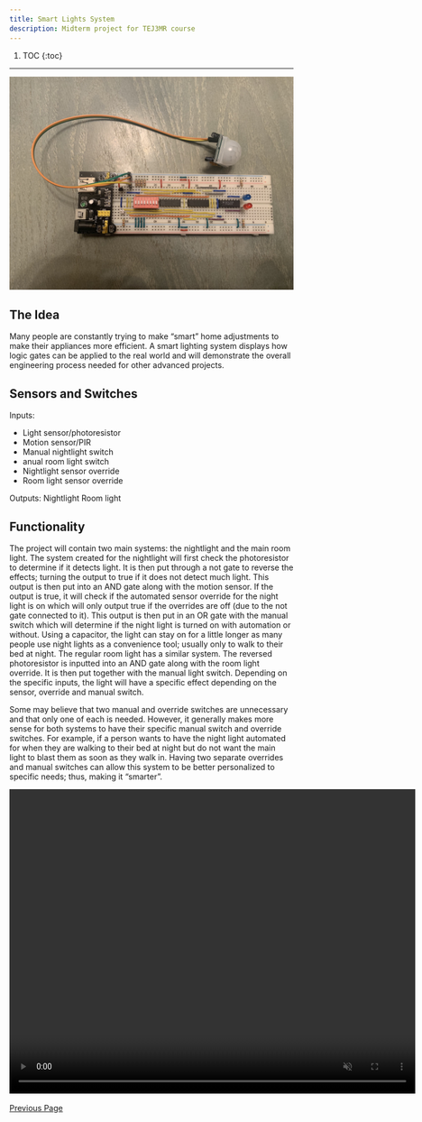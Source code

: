 ```yaml
---
title: Smart Lights System
description: Midterm project for TEJ3MR course
---
```


1. TOC
{:toc}


* * *

![Lights](./assets/Lights.jpeg)

## The Idea
Many people are constantly trying to make “smart” home adjustments to make their appliances more efficient. A smart lighting system displays how logic gates can be applied to the real world and will demonstrate the overall engineering process needed for other advanced projects. 

## Sensors and Switches
Inputs:
- Light sensor/photoresistor
- Motion sensor/PIR
- Manual nightlight switch
- anual room light switch
- Nightlight sensor override
- Room light sensor override

Outputs:
Nightlight
Room light

## Functionality
The project will contain two main systems: the nightlight and the main room light. The system created for the nightlight will first check the photoresistor to determine if it detects light. It is then put through a not gate to reverse the effects; turning the output to true if it does not detect much light. This output is then put into an AND gate along with the motion sensor. If the output is true, it will check if the automated sensor override for the night light is on which will only output true if the overrides are off (due to the not gate connected to it). This output is then put in an OR gate with the manual switch which will determine if the night light is turned on with automation or without. Using a capacitor, the light can stay on for a little longer as many people use night lights as a convenience tool; usually only to walk to their bed at night. The regular room light has a similar system. The reversed photoresistor is inputted into an AND gate along with the room light override. It is then put together with the manual light switch. Depending on the specific inputs, the light will have a specific effect depending on the sensor, override and manual switch. 

Some may believe that two manual and override switches are unnecessary and that only one of each is needed. However, it generally makes more sense for both systems to have their specific manual switch and override switches. For example, if a person wants to have the night light automated for when they are walking to their bed at night but do not want the main light to blast them as soon as they walk in. Having two separate overrides and manual switches can allow this system to be better personalized to specific needs; thus, making it “smarter”. 

<p align="center">
    <video width="720" height="540" controls loop="" muted = "" autoplay="">
        <source src="./assets/Video.mp4">
    </video>
</p>

[Previous Page](./)